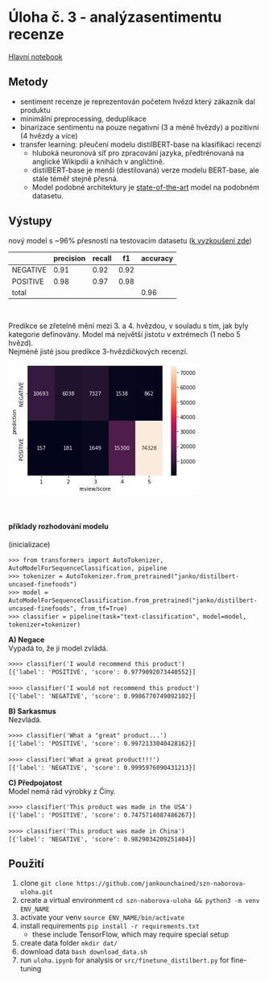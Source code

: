 # Úloha​ ​č.​ ​3​ ​-​ ​analýza​ ​sentimentu​ ​recenze

[Hlavní notebook](https://github.com/jankounchained/szn-naborova-uloha/blob/main/uloha.ipynb)

## Metody
- sentiment recenze je reprezentován početem hvězd který zákazník dal produktu
- minimální preprocessing, deduplikace
- binarizace sentimentu na pouze negativní (3 a méně hvězdy) a pozitivní (4 hvězdy a více)
- transfer learning: přeučení modelu distilBERT-base na klasifikaci recenzí
    - hluboká neuronová síť pro zpracování jazyka, předtrénovaná na anglické Wikipdii a knihách v angličtině.
    - distilBERT-base je menší (destilovaná) verze modelu BERT-base, ale stále téměř stejně přesná.
    - Model podobné architektury je [state-of-the-art](https://paperswithcode.com/sota/sentiment-analysis-on-amazon-review-polarity) model na podobném datasetu.

## Výstupy
nový model s ~96% přesností na testovacím datasetu ([k vyzkoušení zde](https://huggingface.co/janko/distilbert-uncased-finefoods))


|          | precision | recall | f1   | accuracy |
|----------|-----------|--------|------|----------|
| NEGATIVE | 0.91      | 0.92   | 0.92 |          |
| POSITIVE | 0.98      | 0.97   | 0.98 |          |
| total    |           |        |      | 0.96     |

<br>

Predikce se zřetelně mění mezi 3. a 4. hvězdou, v souladu s tím, jak byly kategorie definovány.
Model má největší jistotu v extrémech (1 nebo 5 hvězd).  
Nejméně jisté jsou predikce 3-hvězdičkových recenzí.

![confusion_matrix](fig/confusion_matrix.png)

<br>

#### příklady rozhodování modelu
(inicializace)
```
>>> from transformers import AutoTokenizer, AutoModelForSequenceClassification, pipeline
>>> tokenizer = AutoTokenizer.from_pretrained("janko/distilbert-uncased-finefoods")
>>> model = AutoModelForSequenceClassification.from_pretrained("janko/distilbert-uncased-finefoods", from_tf=True)
>>> classifier = pipeline(task="text-classification", model=model, tokenizer=tokenizer)
```


**A) Negace**  
Vypadá to, že ji model zvládá.

```{python}
>>>> classifier('I would recommend this product')
[{'label': 'POSITIVE', 'score': 0.9779092073440552}]

>>>> classifier('I would not recommend this product')
[{'label': 'NEGATIVE', 'score': 0.9986770749092102}]
```

**B) Sarkasmus**  
Nezvládá.
```{python}
>>>> classifier('What a "great" product...')
[{'label': 'POSITIVE', 'score': 0.9972133040428162}]

>>>> classifier('What a great product!!!')
[{'label': 'NEGATIVE', 'score': 0.9995976090431213}]
```

**C) Předpojatost**  
Model nemá rád výrobky z Číny.
```{python}
>>>> classifier('This product was made in the USA')
[{'label': 'POSITIVE', 'score': 0.7475714087486267}]

>>>> classifier('This product was made in China')
[{'label': 'NEGATIVE', 'score': 0.9829034209251404}]
```

## Použití
1. clone `git clone https://github.com/jankounchained/szn-naborova-uloha.git`
2. create a virtual environment `cd szn-naborova-uloha && python3 -m venv ENV_NAME`
3. activate your venv `source ENV_NAME/bin/activate`
4. install requirements `pip install -r requirements.txt`
    - these include TensorFlow, which may require special setup
5. create data folder `mkdir dat/`
6. download data `bash download_data.sh`
7. run `uloha.ipynb` for analysis or `src/finetune_distilbert.py` for fine-tuning
